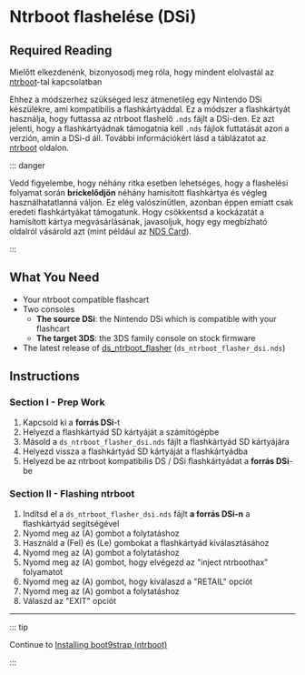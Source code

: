# Ntrboot flashelése (DSi)

## Required Reading

Mielőtt elkezdenénk, bizonyosodj meg róla, hogy mindent elolvastál az [ntrboot](ntrboot)-tal kapcsolatban

Ehhez a módszerhez szükséged lesz átmenetileg egy Nintendo DSi készülékre, ami kompatibilis a flashkártyáddal. Ez a módszer a flashkártyát használja, hogy futtassa az ntrboot flashelő `.nds` fájlt a DSi-den. Ez azt jelenti, hogy a flashkártyádnak támogatnia kell `.nds` fájlok futtatását azon a verzión, amin a DSi-d áll. További információkért lásd a táblázatot az [ntrboot](ntrboot) oldalon.

::: danger

Vedd figyelembe, hogy néhány ritka esetben lehetséges, hogy a flashelési folyamat során **brickelődjön** néhány hamisított flashkártya és végleg használhatatlanná váljon. Ez elég valószínűtlen, azonban éppen emiatt csak eredeti flashkártyákat támogatunk. Hogy csökkentsd a kockázatát a hamisított kártya megvásárlásának, javasoljuk, hogy egy megbízható oldalról vásárold azt (mint például az [NDS Card](https://www.nds-card.com/)).

:::

## What You Need

- Your ntrboot compatible flashcart
- Two consoles
  - **The source DSi**: the Nintendo DSi which is compatible with your flashcart
  - **The target 3DS**: the 3DS family console on stock firmware
- The latest release of [ds_ntrboot_flasher](https://github.com/ntrteam/ds_ntrboot_flasher/releases/latest) (`ds_ntrboot_flasher_dsi.nds`)

## Instructions

### Section I - Prep Work

1. Kapcsold ki a **forrás DSi**-t
2. Helyezd a flashkártyád SD kártyáját a számítógépbe
3. Másold a `ds_ntrboot_flasher_dsi.nds` fájlt a flashkártyád SD kártyájára
4. Helyezd vissza a flashkártyád SD kártyáját a flashkártyádba
5. Helyezd be az ntrboot kompatibilis DS / DSi flashkártyádat a **forrás DSi**-be

### Section II - Flashing ntrboot

1. Indítsd el a `ds_ntrboot_flasher_dsi.nds` fájlt **a forrás DSi-n** a flashkártyád segítségével
2. Nyomd meg az (A) gombot a folytatáshoz
3. Használd a (Fel) és (Le) gombokat a flashkártyád kiválasztásához
4. Nyomd meg az (A) gombot a folytatáshoz
5. Nyomd meg az (A) gombot, hogy elvégezd az "inject ntrboothax" folyamatot
6. Nyomd meg az (A) gombot, hogy kiválaszd a "RETAIL" opciót
7. Nyomd meg az (A) gombot a folytatáshoz
8. Válaszd az "EXIT" opciót

___

::: tip

Continue to [Installing boot9strap (ntrboot)](installing-boot9strap-\(ntrboot\))

:::
